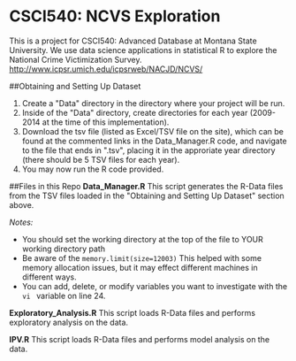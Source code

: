 # CSCI540: NCVS Exploration
This is a project for CSCI540: Advanced Database at Montana State University. We use data science applications in statistical R to explore the National Crime Victimization Survey. http://www.icpsr.umich.edu/icpsrweb/NACJD/NCVS/  

##Obtaining and Setting Up Dataset 
1. Create a "Data" directory in the directory where your project will be run. 
2. Inside of the "Data" directory, create directories for each year (2009-2014 at the time of this implementation). 
3. Download the tsv file (listed as Excel/TSV file on the site), which can be found at the commented links in the Data_Manager.R code, and navigate to the file that ends in ".tsv", placing it in the approriate year directory (there should be 5 TSV files for each year).
4. You may now run the R code provided.

##Files in this Repo
**Data_Manager.R**
This script generates the R-Data files from the TSV files loaded in the "Obtaining and Setting Up Dataset" section above. 

*Notes:*
 * You should set the working directory at the top of the file to YOUR working directory path
 * Be aware of the <code>memory.limit(size=12003)</code> This helped with some memory allocation issues, but it may effect different machines in different ways. 
 * You can add, delete, or modify variables you want to investigate with the <code> vi </code> variable on line 24.


**Exploratory_Analysis.R**
This script loads R-Data files and performs exploratory analysis on the data.  


**IPV.R**
This script loads R-Data files and performs model analysis on the data.  
